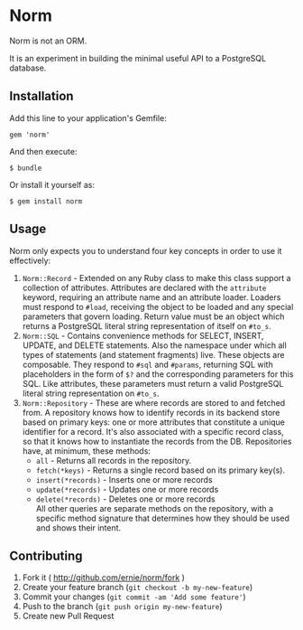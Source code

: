 # Norm

Norm is not an ORM.

It is an experiment in building the minimal useful API to a PostgreSQL database.

## Installation

Add this line to your application's Gemfile:

    gem 'norm'

And then execute:

    $ bundle

Or install it yourself as:

    $ gem install norm

## Usage

Norm only expects you to understand four key concepts in order to use it
effectively:

1. `Norm::Record` - Extended on any Ruby class to make this class support a
   collection of attributes. Attributes are declared with the `attribute`
   keyword, requiring an attribute name and an attribute loader. Loaders must
   respond to `#load`, receiving the object to be loaded and any special
   parameters that govern loading. Return value must be an object which returns
   a PostgreSQL literal string representation of itself on `#to_s`.
2. `Norm::SQL` - Contains convenience methods for SELECT, INSERT, UPDATE, and
   DELETE statements. Also the namespace under which all types of statements
   (and statement fragments) live. These objects are composable. They respond to
   `#sql` and `#params`, returning SQL with placeholders in the form of `$?` and
   the corresponding parameters for this SQL. Like attributes, these parameters
   must return a valid PostgreSQL literal string representation on `#to_s`.
3. `Norm::Repository` - These are where records are stored to and fetched from.
   A repository knows how to identify records in its backend store based on
   primary keys: one or more attributes that constitute a unique identifier for
   a record. It's also associated with a specific record class, so that it knows
   how to instantiate the records from the DB. Repositories have, at minimum,
   these methods:
     * `all` - Returns all records in the repository.
     * `fetch(*keys)` - Returns a single record based on its primary key(s).
     * `insert(*records)` - Inserts one or more records
     * `update(*records)` - Updates one or more records
     * `delete(*records)` - Deletes one or more records  
   All other queries are separate methods on the repository, with a specific
   method signature that determines how they should be used and shows their
   intent.

## Contributing

1. Fork it ( http://github.com/ernie/norm/fork )
2. Create your feature branch (`git checkout -b my-new-feature`)
3. Commit your changes (`git commit -am 'Add some feature'`)
4. Push to the branch (`git push origin my-new-feature`)
5. Create new Pull Request
